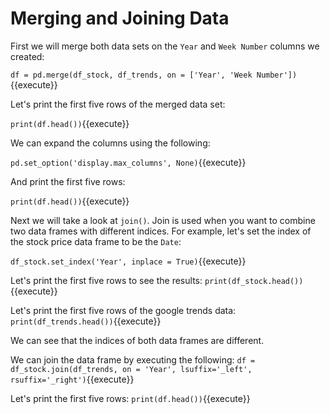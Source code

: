 # Merging and Joining Data 

First we will merge both data sets on the `Year` and `Week Number` columns we created:


`df = pd.merge(df_stock, df_trends, on = ['Year', 'Week Number'])`{{execute}}

Let's print the first five rows of the merged data set:

`print(df.head())`{{execute}}

We can expand the columns using the following:

`pd.set_option('display.max_columns', None)`{{execute}}

And print the first five rows:

`print(df.head())`{{execute}}


Next we will take a look at `join()`. Join is used when you want to combine two data frames with different indices. 
For example, let's set the index of the stock price data frame to be the `Date`:

`df_stock.set_index('Year', inplace = True)`{{execute}}

Let's print the first five rows to see the results:
`print(df_stock.head())`{{execute}}


Let's print the first five rows of the google trends data:
`print(df_trends.head())`{{execute}}


We can see that the indices of both data frames are different. 


We can join the data frame by executing the following:
`df = df_stock.join(df_trends, on = 'Year', lsuffix='_left', rsuffix='_right')`{{execute}}

Let's print the first five rows:
`print(df.head())`{{execute}}




